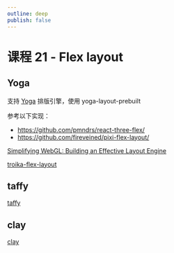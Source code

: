 ```yaml
---
outline: deep
publish: false
---
```


# 课程 21 - Flex layout

## Yoga

支持 [Yoga] 排版引擎，使用 yoga-layout-prebuilt

参考以下实现：

-   <https://github.com/pmndrs/react-three-flex/>
-   <https://github.com/fireveined/pixi-flex-layout/>

[Simplifying WebGL: Building an Effective Layout Engine]

[troika-flex-layout]

## taffy

[taffy]

## clay

[clay]

[Yoga]: https://yogalayout.com/
[taffy]: https://github.com/DioxusLabs/taffy
[Simplifying WebGL: Building an Effective Layout Engine]: https://blog.certa.dev/building-a-layout-engine-for-webgl
[troika-flex-layout]: https://github.com/protectwise/troika/blob/main/packages/troika-flex-layout/
[clay]: https://github.com/nicbarker/clay
